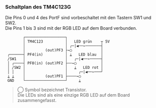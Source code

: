 ### Schaltplan des TM4C123G

Die Pins 0 und 4 des PortF sind vorbeschaltet mit den Tastern SW1 und SW2.  
Die Pins 1 bis 3 sind mit der RGB LED auf dem Board verbunden.


```
        ┌──────────────────┐               
        │ TM4C123          │   LED grün    ┬ 5V
        │                  │ ╭─|◀──⌁───────┤
        │         (out)PF3 ├⌁◯             │
 ╭──────┤ PF4(in)          │ ⍊   LED blau  │
 /SW1   │                  │   ╭─|◀──⌁─────┤
 │ ╭────┤ PF0(in) (out)PF2 ├──⌁◯           │
 │ /SW2 │                  │   ⍊   LED rot │
 │ │    │                  │     ╭─|◀──⌁───┘
 ⍊ ⍊    │         (out)PF1 ├────⌁◯ 
 GND    └──────────────────┘     ⍊
```
> ◯ Symbol bezeichnet Transistor.  
Die LEDs sind als eine einzige RGB LED auf dem Board zusammengefasst.
